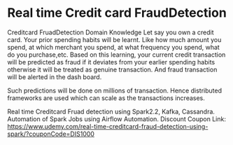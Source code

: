# Real time Credit card FraudDetection

Creditcard FruadDetection Domain Knowledge
Let say you own a credit card. Your prior spending habits will be learnt. Like how much amount you spend, at which merchant you spend, at what frequency you spend, what do you purchase,etc. 
Based on this learning, your current credit transaction will be predicted as fraud if it deviates from your earlier spending habits otherwise it will be treated as genuine transaction. And fraud transaction will be alerted in the dash board. 

Such predictions will be done on millions of transaction. Hence distributed frameworks are used which can scale as the transactions increases.

Real time Creditcard Fruad detection using Spark2.2, Kafka, Cassandra. Automation of Spark Jobs using Airflow Automation.
Discount Coupon Link: https://www.udemy.com/real-time-creditcard-fraud-detection-using-spark/?couponCode=DIS1000
